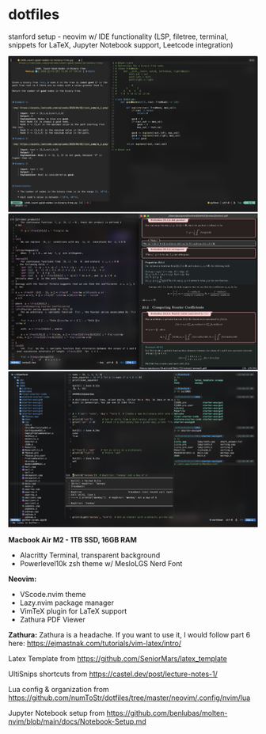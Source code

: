 # dotfiles
stanford setup - neovim w/ IDE functionality (LSP, filetree, terminal, snippets for LaTeX, Jupyter Notebook support, Leetcode integration)

![Leetcode](./images/leetcode.png)
![Neovim_Latex_Dark](./images/LaTeX.png)
![Jupyter Notebook](./images/Jupyter+Terminal.png)

**Macbook Air M2 - 1TB SSD, 16GB RAM**
- Alacritty Terminal, transparent background
- Powerlevel10k zsh theme w/ MesloLGS Nerd Font

**Neovim:**
- VScode.nvim theme
- Lazy.nvim package manager
- VimTeX plugin for LaTeX support
- Zathura PDF Viewer

**Zathura:** Zathura is a headache. If you want to use it, I would follow part 6 here: https://ejmastnak.com/tutorials/vim-latex/intro/

Latex Template from https://github.com/SeniorMars/latex_template

UltiSnips shortcuts from https://castel.dev/post/lecture-notes-1/

Lua config & organization from https://github.com/numToStr/dotfiles/tree/master/neovim/.config/nvim/lua

Jupyter Notebook setup from https://github.com/benlubas/molten-nvim/blob/main/docs/Notebook-Setup.md
